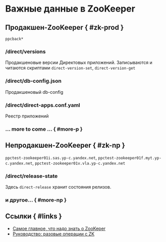 # Важные данные в ZooKeeper

## Продакшен-ZooKeeper { #zk-prod }

`ppcback*`

### /direct/versions

Продакшеновые версии Директовых приложений.
Записываются и читаются скриптами `direct-version-set`, `direct-version-get`

### /direct/db-config.json

Продакшеновый db-config


### /direct/direct-apps.conf.yaml

Реестр приложений


### ... more to come ... { #more-p }


## Непродакшен-ZooKeeper { #zk-np }

`ppctest-zookeeper01i.sas.yp-c.yandex.net`, `ppctest-zookeeper01f.myt.yp-c.yandex.net`, `ppctest-zookeeper01v.vla.yp-c.yandex.net`

### /direct/release-state

Здесь `direct-release` хранит состояния релизов.

### и другое... { #more-np }

## Ссылки { #links }

- [Самое главное, что надо знать о ZooKeper](../things/zookeeper.md)
- [Руководство: разовые операции с ZK](../guide/zk-operations.md)
